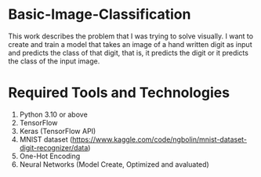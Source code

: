 # Basic-Image-Classification
This work describes the problem that I was trying to solve visually. I want to create and train a model that takes an image of a hand written digit as input and predicts the class of that digit, that is, it predicts the digit or it predicts the class of the input image.


# Required Tools and Technologies
1) Python 3.10 or above
2) TensorFlow
3) Keras (TensorFlow API)
4) MNIST dataset (https://www.kaggle.com/code/ngbolin/mnist-dataset-digit-recognizer/data)
5) One-Hot Encoding
6) Neural Networks (Model Create, Optimized and avaluated)
